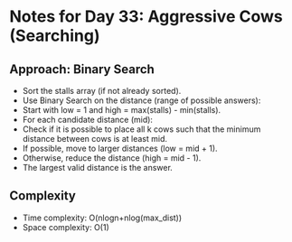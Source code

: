 # Notes for Day 33: Aggressive Cows (Searching)

## Approach: Binary Search

- Sort the stalls array (if not already sorted).
- Use Binary Search on the distance (range of possible answers):
- Start with low = 1 and high = max(stalls) - min(stalls).
- For each candidate distance (mid):
- Check if it is possible to place all k cows such that the minimum distance between cows is at least mid.
- If possible, move to larger distances (low = mid + 1).
- Otherwise, reduce the distance (high = mid - 1).
- The largest valid distance is the answer.

## Complexity

- Time complexity: O(nlogn+nlog(max_dist))
- Space complexity: O(1)

